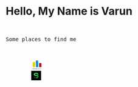 # Hello, My Name is Varun
<html lang="en">
<head>
    <meta charset="UTF-8">
    <title>Using font awesome</title>
    <script src="https://kit.fontawesome.com/ce0444d81d.js" crossorigin="anonymous"></script>
</head>
<body>
    <!-- <i class="fas fa-ad fa-5x">&nbsp &nbsp &nbsp</i> -->
    <pre>
        <p>Some places to find me</p>
        <a href = "https://www.linkedin.com/in/varun-das-514526141" target = "_blank"><i class="fab fa-linkedin fa-3x"></i></a> 
        <a href = "https://codeforces.com/profile/veedee" target = "_blank"><img src = "codeforces.png" alt = "codeforces image" width = "6%"/></a> 
        <a href = "https://sourcerer.io/veedee2000" target = "_blank"><img src = "sourcerer.png" alt = "sourcerer image" width = "5%"/></a>
    </pre>
</body>
</html>
